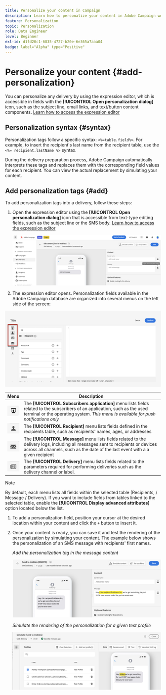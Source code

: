```yaml
---
title: Personalize your content in Campaign
description: Learn how to personalize your content in Adobe Campaign web UI
feature: Personalization
topic: Personalization
role: Data Engineer
level: Beginner
exl-id: d1fd20c1-6835-4727-b20e-6e365a7aaa04
badge: label="Alpha" type="Positive"
---
```


# Personalize your content {#add-personalization}

You can personalize any delivery by using the expression editor, which is accessible in fields with the **[!UICONTROL Open personalization dialog]** icon, such as the subject line, email links, and text/button content components. [Learn how to access the expression editor](gs-personalization.md/#access)

## Personalization syntax {#syntax}

Personalization tags follow a specific syntax: `<%=table.field%>`. For example, to insert the recipient's last name from the recipient table, use the `<%= recipient.lastName %>` syntax.

During the delivery preparation process, Adobe Campaign automatically interprets these tags and replaces them with the corresponding field values for each recipient. You can view the actual replacement by simulating your content.

## Add personalization tags {#add}

To add personalization tags into a delivery, follow these steps:

1. Open the expression editor using the **[!UICONTROL Open personalization dialog]** icon that is accessible from text-type editing fields, such as the subject line or the SMS body. [Learn how to access the expression editor](gs-personalization.md/#access)

    ![](assets/perso-access.png)

1. The expression editor opens. Personalization fields available in the Adobe Campaign database are organized into several menus on the left side of the screen:

![](assets/perso-insert-field.png)

|Menu | Description | 
|-----|------------|
|![](assets/do-not-localize/perso-subscribers-menu.png) | The **[!UICONTROL Subscribers application]** menu lists fields related to the subscribers of an application, such as the used terminal or the operating system. *This menu is available for push notifications only* | 
|![](assets/do-not-localize/perso-recipients-menu.png) | The **[!UICONTROL Recipient]** menu lists fields defined in the recipients table, such as recipients' names, ages, or addresses. | 
|![](assets/do-not-localize/perso-message-menu.png)| The **[!UICONTROL Message]** menu lists fields related to the delivery logs, including all messages sent to recipients or devices across all channels, such as the date of the last event with a a given recipient |
|![](assets/do-not-localize/perso-delivery-menu.png)| The **[!UICONTROL Delivery]** menu lists fields related to the parameters required for performing deliveries such as the delivery channel or label.|

>[!NOTE]
>
>By default, each menu lists all fields within the selected table (Recipients, / Message / Delivery). If you want to include fields from tables linked to the selected table, enable the **[!UICONTROL Display advanced attributes]** option located below the list.

1. To add a personalization field, position your cursor at the desired location within your content and click the `+` button to insert it.

1. Once your content is ready, you can save it and test the rendering of the personalization by simulating your content. The example below shows the personalization of an SMS message with recipients' first names.

    *Add the personalization tag in the message content*

    ![](assets/perso-preview1.png)

    *Simulate the rendering of the personalization for a given test profile*

    ![](assets/perso-preview2.png)
